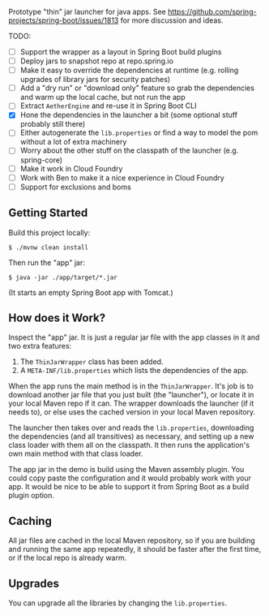 Prototype "thin" jar launcher for java apps. See https://github.com/spring-projects/spring-boot/issues/1813 for more discussion and ideas.

TODO:

* [ ] Support the wrapper as a layout in Spring Boot build plugins
* [ ] Deploy jars to snapshot repo at repo.spring.io
* [ ] Make it easy to override the dependencies at runtime (e.g. rolling upgrades of library jars for security patches)
* [ ] Add a "dry run" or "download only" feature so grab the dependencies and warm up the local cache, but not run the app
* [ ] Extract `AetherEngine` and re-use it in Spring Boot CLI
* [X] Hone the dependencies in the launcher a bit (some optional stuff probably still there)
* [ ] Either autogenerate the `lib.properties` or find a way to model the pom without a lot of extra machinery
* [ ] Worry about the other stuff on the classpath of the launcher (e.g. spring-core)
* [ ] Make it work in Cloud Foundry
* [ ] Work with Ben to make it a nice experience in Cloud Foundry
* [ ] Support for exclusions and boms

## Getting Started

Build this project locally:

```
$ ./mvnw clean install
```

Then run the "app" jar:

```
$ java -jar ./app/target/*.jar
```

(It starts an empty Spring Boot app with Tomcat.)

## How does it Work?

Inspect the "app" jar. It is just a regular jar file with the app
classes in it and two extra features:

1. The `ThinJarWrapper` class has been added.
2. A `META-INF/lib.properties` which lists the dependencies of the app.

When the app runs the main method is in the `ThinJarWrapper`. It's job
is to download another jar file that you just built (the "launcher"),
or locate it in your local Maven repo if it can. The wrapper downloads
the launcher (if it needs to), or else uses the cached version in your
local Maven repository.

The launcher then takes over and reads the `lib.properties`,
downloading the dependencies (and all transitives) as necessary, and
setting up a new class loader with them all on the classpath. It then
runs the application's own main method with that class loader.

The app jar in the demo is build using the Maven assembly plugin. You
could copy paste the configuration and it would probably work with
your app. It would be nice to be able to support it from Spring Boot
as a build plugin option.

## Caching

All jar files are cached in the local Maven repository, so if you are
building and running the same app repeatedly, it should be faster
after the first time, or if the local repo is already warm.

## Upgrades

You can upgrade all the libraries by changing the `lib.properties`.
